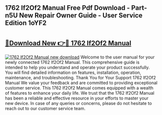 ## 1762 If2Of2 Manual Free Pdf Download - Part-n5U New Repair Owner Guide - User Service Edition 1oYF2

# <h2><a href="http://bc20332.oget.top/?id=1762+If2Of2+Manual">🔗Download New 👉🔴 1762 If2Of2 Manual</a></h2>

[![1762 If2Of2 Manual new download](https://i.imgur.com/5g1atiW.png)](http://bc20332.oget.top/?id=1762+If2Of2+Manual)
Welcome to the user manual for your newly connected 1762 If2Of2 Manual. This comprehensive guide is intended to help you understand and operate your product successfully. You will find detailed information on features, installation, operation, maintenance, and troubleshooting. Thank You for Your Support 1762 If2Of2 Manual We value your feedback and are committed to providing exceptional customer service. This 1762 If2Of2 Manual comes equipped with a wealth of features to enhance your daily life. We trust that the 1762 If2Of2 Manual has been a reliable and effective resource in your efforts to master your new device. In case of any queries or concerns, please do not hesitate to reach out to our customer service team.
